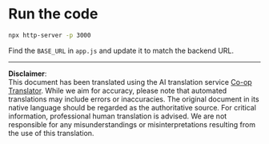 <!--
CO_OP_TRANSLATOR_METADATA:
{
  "original_hash": "7746a470be8fc7f736eb1b43ebb710ee",
  "translation_date": "2025-09-01T15:50:34+00:00",
  "source_file": "9-chat-project/solution/frontend/README.md",
  "language_code": "en"
}
-->
# Run the code

```sh
npx http-server -p 3000
```

Find the `BASE_URL` in `app.js` and update it to match the backend URL.

---

**Disclaimer**:  
This document has been translated using the AI translation service [Co-op Translator](https://github.com/Azure/co-op-translator). While we aim for accuracy, please note that automated translations may include errors or inaccuracies. The original document in its native language should be regarded as the authoritative source. For critical information, professional human translation is advised. We are not responsible for any misunderstandings or misinterpretations resulting from the use of this translation.